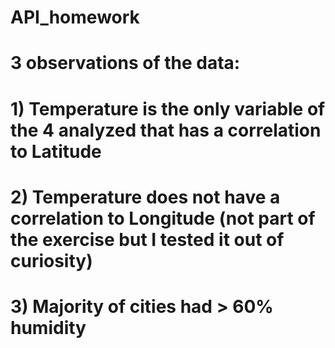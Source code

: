 # API_homework
# 3 observations of the data:
#  1) Temperature is the only variable of the 4 analyzed that has a correlation to Latitude
#  2) Temperature does not have a correlation to Longitude (not part of the exercise but I tested it out of curiosity)
#  3) Majority of cities had > 60% humidity
